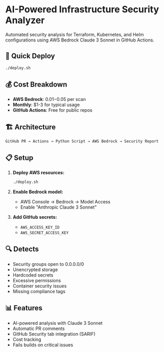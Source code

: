# AI-Powered Infrastructure Security Analyzer

Automated security analysis for Terraform, Kubernetes, and Helm configurations using AWS Bedrock Claude 3 Sonnet in GitHub Actions.

## 🚀 Quick Deploy

```bash
./deploy.sh
```

## 💰 Cost Breakdown

- **AWS Bedrock**: $0.01-$0.05 per scan
- **Monthly**: $1-3 for typical usage
- **GitHub Actions**: Free for public repos

## 🏗️ Architecture

```
GitHub PR → Actions → Python Script → AWS Bedrock → Security Report
```

## 📋 Setup

1. **Deploy AWS resources:**
   ```bash
   ./deploy.sh
   ```

2. **Enable Bedrock model:**
   - AWS Console → Bedrock → Model Access
   - Enable "Anthropic Claude 3 Sonnet"

3. **Add GitHub secrets:**
   - `AWS_ACCESS_KEY_ID`
   - `AWS_SECRET_ACCESS_KEY`

## 🔍 Detects

- Security groups open to 0.0.0.0/0
- Unencrypted storage
- Hardcoded secrets
- Excessive permissions
- Container security issues
- Missing compliance tags

## 📊 Features

- AI-powered analysis with Claude 3 Sonnet
- Automatic PR comments
- GitHub Security tab integration (SARIF)
- Cost tracking
- Fails builds on critical issues
